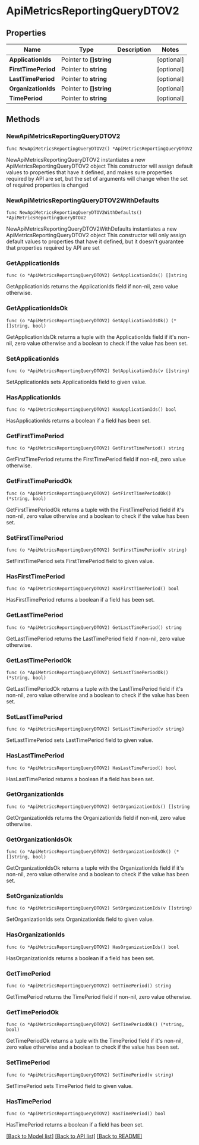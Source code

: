 # ApiMetricsReportingQueryDTOV2

## Properties

Name | Type | Description | Notes
------------ | ------------- | ------------- | -------------
**ApplicationIds** | Pointer to **[]string** |  | [optional] 
**FirstTimePeriod** | Pointer to **string** |  | [optional] 
**LastTimePeriod** | Pointer to **string** |  | [optional] 
**OrganizationIds** | Pointer to **[]string** |  | [optional] 
**TimePeriod** | Pointer to **string** |  | [optional] 

## Methods

### NewApiMetricsReportingQueryDTOV2

`func NewApiMetricsReportingQueryDTOV2() *ApiMetricsReportingQueryDTOV2`

NewApiMetricsReportingQueryDTOV2 instantiates a new ApiMetricsReportingQueryDTOV2 object
This constructor will assign default values to properties that have it defined,
and makes sure properties required by API are set, but the set of arguments
will change when the set of required properties is changed

### NewApiMetricsReportingQueryDTOV2WithDefaults

`func NewApiMetricsReportingQueryDTOV2WithDefaults() *ApiMetricsReportingQueryDTOV2`

NewApiMetricsReportingQueryDTOV2WithDefaults instantiates a new ApiMetricsReportingQueryDTOV2 object
This constructor will only assign default values to properties that have it defined,
but it doesn't guarantee that properties required by API are set

### GetApplicationIds

`func (o *ApiMetricsReportingQueryDTOV2) GetApplicationIds() []string`

GetApplicationIds returns the ApplicationIds field if non-nil, zero value otherwise.

### GetApplicationIdsOk

`func (o *ApiMetricsReportingQueryDTOV2) GetApplicationIdsOk() (*[]string, bool)`

GetApplicationIdsOk returns a tuple with the ApplicationIds field if it's non-nil, zero value otherwise
and a boolean to check if the value has been set.

### SetApplicationIds

`func (o *ApiMetricsReportingQueryDTOV2) SetApplicationIds(v []string)`

SetApplicationIds sets ApplicationIds field to given value.

### HasApplicationIds

`func (o *ApiMetricsReportingQueryDTOV2) HasApplicationIds() bool`

HasApplicationIds returns a boolean if a field has been set.

### GetFirstTimePeriod

`func (o *ApiMetricsReportingQueryDTOV2) GetFirstTimePeriod() string`

GetFirstTimePeriod returns the FirstTimePeriod field if non-nil, zero value otherwise.

### GetFirstTimePeriodOk

`func (o *ApiMetricsReportingQueryDTOV2) GetFirstTimePeriodOk() (*string, bool)`

GetFirstTimePeriodOk returns a tuple with the FirstTimePeriod field if it's non-nil, zero value otherwise
and a boolean to check if the value has been set.

### SetFirstTimePeriod

`func (o *ApiMetricsReportingQueryDTOV2) SetFirstTimePeriod(v string)`

SetFirstTimePeriod sets FirstTimePeriod field to given value.

### HasFirstTimePeriod

`func (o *ApiMetricsReportingQueryDTOV2) HasFirstTimePeriod() bool`

HasFirstTimePeriod returns a boolean if a field has been set.

### GetLastTimePeriod

`func (o *ApiMetricsReportingQueryDTOV2) GetLastTimePeriod() string`

GetLastTimePeriod returns the LastTimePeriod field if non-nil, zero value otherwise.

### GetLastTimePeriodOk

`func (o *ApiMetricsReportingQueryDTOV2) GetLastTimePeriodOk() (*string, bool)`

GetLastTimePeriodOk returns a tuple with the LastTimePeriod field if it's non-nil, zero value otherwise
and a boolean to check if the value has been set.

### SetLastTimePeriod

`func (o *ApiMetricsReportingQueryDTOV2) SetLastTimePeriod(v string)`

SetLastTimePeriod sets LastTimePeriod field to given value.

### HasLastTimePeriod

`func (o *ApiMetricsReportingQueryDTOV2) HasLastTimePeriod() bool`

HasLastTimePeriod returns a boolean if a field has been set.

### GetOrganizationIds

`func (o *ApiMetricsReportingQueryDTOV2) GetOrganizationIds() []string`

GetOrganizationIds returns the OrganizationIds field if non-nil, zero value otherwise.

### GetOrganizationIdsOk

`func (o *ApiMetricsReportingQueryDTOV2) GetOrganizationIdsOk() (*[]string, bool)`

GetOrganizationIdsOk returns a tuple with the OrganizationIds field if it's non-nil, zero value otherwise
and a boolean to check if the value has been set.

### SetOrganizationIds

`func (o *ApiMetricsReportingQueryDTOV2) SetOrganizationIds(v []string)`

SetOrganizationIds sets OrganizationIds field to given value.

### HasOrganizationIds

`func (o *ApiMetricsReportingQueryDTOV2) HasOrganizationIds() bool`

HasOrganizationIds returns a boolean if a field has been set.

### GetTimePeriod

`func (o *ApiMetricsReportingQueryDTOV2) GetTimePeriod() string`

GetTimePeriod returns the TimePeriod field if non-nil, zero value otherwise.

### GetTimePeriodOk

`func (o *ApiMetricsReportingQueryDTOV2) GetTimePeriodOk() (*string, bool)`

GetTimePeriodOk returns a tuple with the TimePeriod field if it's non-nil, zero value otherwise
and a boolean to check if the value has been set.

### SetTimePeriod

`func (o *ApiMetricsReportingQueryDTOV2) SetTimePeriod(v string)`

SetTimePeriod sets TimePeriod field to given value.

### HasTimePeriod

`func (o *ApiMetricsReportingQueryDTOV2) HasTimePeriod() bool`

HasTimePeriod returns a boolean if a field has been set.


[[Back to Model list]](../README.md#documentation-for-models) [[Back to API list]](../README.md#documentation-for-api-endpoints) [[Back to README]](../README.md)


